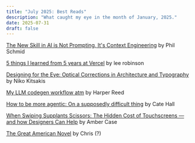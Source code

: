 ```yaml
---
title: "July 2025: Best Reads"
description: "What caught my eye in the month of January, 2025."
date: 2025-07-31
draft: false
---
```

[The New Skill in AI is Not Prompting, It's Context Engineering](https://www.philschmid.de/context-engineering) by Phil Schmid

[5 things I learned from 5 years at Vercel](https://leerob.com/vercel) by lee robinson

[Designing for the Eye: Optical Corrections in Architecture and Typography](https://www.nubero.ch/blog/015) by Niko Kitsakis

[My LLM codegen workflow atm](https://harper.blog/2025/02/16/my-llm-codegen-workflow-atm/) by Harper Reed

[How to be more agentic: On a supposedly difficult thing](https://usefulfictions.substack.com/p/how-to-be-more-agentic) by Cate Hall

[When Swiping Supplants Scissors: The Hidden Cost of Touchscreens — and how Designers Can Help](https://caseorganic.medium.com/when-swiping-supplants-scissors-the-hidden-cost-of-touchscreens-and-how-designers-can-help-dba0fa65f5b7) by Amber Case

[The Great American Novel](https://www.tedagame.com/zak-site/Great-American-Novel/Great-American-Novel.html) by Chris (?)
